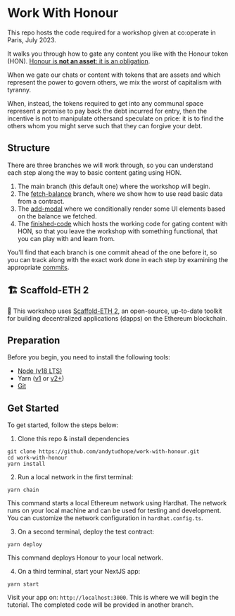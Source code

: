 # Work With Honour

This repo hosts the code required for a workshop given at co:operate in Paris, July 2023. 

It walks you through how to gate any content you like with the Honour token (HON). [Honour is **not an asset**: it is an obligation](https://www.kernel.community/en/tokens/token-studies/honour). 

When we gate our chats or content with tokens that are assets and which represent the power to govern others, we mix the worst of capitalism with tyranny. 

When, instead, the tokens required to get into any communal space represent a promise to pay back the debt incurred for entry, then the incentive is not to manipulate othersand speculate on price: it is to find the others whom you might serve such that they can forgive your debt. 

## Structure

There are three branches we will work through, so you can understand each step along the way to basic content gating using HON.

1. The main branch (this default one) where the workshop will begin.
2. The [fetch-balance](https://github.com/andytudhope/work-with-honour/tree/fetch-balance) branch, where we show how to use read basic data from a contract.
3. The [add-modal](https://github.com/andytudhope/work-with-honour/tree/add-modal) where we conditionally render some UI elements based on the balance we fetched.
4. The [finished-code](https://github.com/andytudhope/work-with-honour/tree/finished-code) which hosts the working code for gating content with HON, so that you leave the workshop with something functional, that you can play with and learn from.

You'll find that each branch is one commit ahead of the one before it, so you can track along with the exact work done in each step by examining the appropriate [commits](https://github.com/andytudhope/work-with-honour/commits/finished-code).

## 🏗 Scaffold-ETH 2

🧪 This workshop uses [Scaffold-ETH 2](https://github.com/scaffold-eth/scaffold-eth-2/), an open-source, up-to-date toolkit for building decentralized applications (dapps) on the Ethereum blockchain.

## Preparation

Before you begin, you need to install the following tools:

- [Node (v18 LTS)](https://nodejs.org/en/download/)
- Yarn ([v1](https://classic.yarnpkg.com/en/docs/install/) or [v2+](https://yarnpkg.com/getting-started/install))
- [Git](https://git-scm.com/downloads)

## Get Started

To get started, follow the steps below:

1. Clone this repo & install dependencies

```
git clone https://github.com/andytudhope/work-with-honour.git
cd work-with-honour
yarn install
```

2. Run a local network in the first terminal:

```
yarn chain
```

This command starts a local Ethereum network using Hardhat. The network runs on your local machine and can be used for testing and development. You can customize the network configuration in `hardhat.config.ts`.

3. On a second terminal, deploy the test contract:

```
yarn deploy
```

This command deploys Honour to your local network.

4. On a third terminal, start your NextJS app:

```
yarn start
```

Visit your app on: `http://localhost:3000`. This is where we will begin the tutorial. The completed code will be provided in another branch.